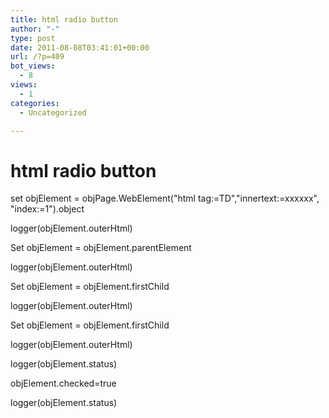 ```yaml
---
title: html radio button
author: "-"
type: post
date: 2011-08-08T03:41:01+00:00
url: /?p=409
bot_views:
  - 8
views:
  - 1
categories:
  - Uncategorized

---
```

# html radio button
set objElement = objPage.WebElement("html tag:=TD","innertext:=xxxxxx", "index:=1").object
  
logger(objElement.outerHtml)
  
Set objElement = objElement.parentElement
  
logger(objElement.outerHtml)
  
Set objElement = objElement.firstChild
  
logger(objElement.outerHtml)
  
Set objElement = objElement.firstChild
  
logger(objElement.outerHtml)
  
logger(objElement.status)
  
objElement.checked=true
  
logger(objElement.status)